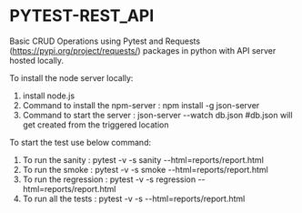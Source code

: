 # PYTEST-REST_API
Basic CRUD Operations using Pytest and Requests (https://pypi.org/project/requests/) packages in python with API server hosted locally.

To install the node server locally:
1. install node.js
2. Command to install the npm-server : npm install -g json-server
3. Command to start the server : json-server --watch db.json #db.json will get created from the triggered location


To start the test use below command:
1. To run the sanity : pytest -v -s sanity --html=reports/report.html
2. To run the smoke : pytest -v -s smoke --html=reports/report.html
3. To run the regression : pytest -v -s regression --html=reports/report.html
4. To run all the tests : pytest -v -s --html=reports/report.html

